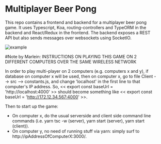 # Multiplayer Beer Pong

This repo contains a frontend and backend for a multiplayer beer pong game. It uses Typescript, Koa, routing-controllers and TypeORM in the backend and React/Redux in the frontend. The backend exposes a REST API but also sends messages over websockets using SocketIO.

![example](https://cd.sseu.re/tictactoe-low.gif)

#Note by Marlein: INSTRUCTIONS ON PLAYING THIS GAME ON 2 DIFFERENT COMPUTERS OVER THE SAME WIRELESS NETWORK

In order to play multi-player on 2 computers (e.g. computers x and y), if database on computer x will be used, then on computer x, go to file Client --> src --> constants.js, and change 'localhost' in the first line to that computer's IP address. So, << export const baseUrl = 'http://localhost:4000' >> should become something like << export const baseUrl = 'http://172.12.34.567:4000' >>.

Then to start up the game:
- On computer x, do the usual serverside and client side command line commands (i.e. yarn tsc -w (server), yarn start (server), yarn start (client)).
- On computer y, no need of running stuff via yarn: simply surf to http://ipAddressOfComputerX:3000/. 
